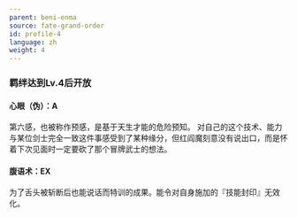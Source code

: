 ```yaml
---
parent: beni-enma
source: fate-grand-order
id: profile-4
language: zh
weight: 4
---
```


### 羁绊达到Lv.4后开放

#### 心眼（伪）：A

第六感，也被称作预感，是基于天生才能的危险预知。
对自己的这个技术、能力与某位剑士完全一致这件事感受到了某种缘分，但红阎魔刻意没有说出口，而是怀着下次见面时一定要砍了那个冒牌武士的想法。

#### 腹语术：EX

为了舌头被斩断后也能说话而特训的成果。能令对自身施加的『技能封印』无效化。
